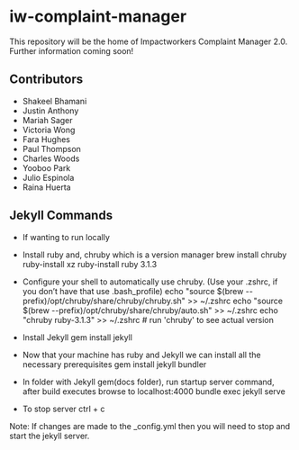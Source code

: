 # iw-complaint-manager

This repository will be the home of Impactworkers Complaint Manager 2.0. Further information coming soon!

## Contributors

- Shakeel Bhamani
- Justin Anthony
- Mariah Sager
- Victoria Wong
- Fara Hughes 
- Paul Thompson
- Charles Woods
- Yooboo Park
- Julio Espinola
- Raina Huerta

## Jekyll Commands

- If wanting to run locally
- Install ruby and, chruby which is a version manager
brew install chruby ruby-install xz
ruby-install ruby 3.1.3

- Configure your shell to automatically use chruby. (Use your .zshrc, if you don’t have that use .bash_profile)
echo "source $(brew --prefix)/opt/chruby/share/chruby/chruby.sh" >> ~/.zshrc
echo "source $(brew --prefix)/opt/chruby/share/chruby/auto.sh" >> ~/.zshrc
echo "chruby ruby-3.1.3" >> ~/.zshrc # run 'chruby' to see actual version

- Install Jekyll
gem install jekyll

- Now that your machine has ruby and Jekyll we can install all the necessary prerequisites 
gem install jekyll bundler

- In folder with Jekyll gem(docs folder), run startup server command, after build executes browse to localhost:4000
bundle exec jekyll serve

- To stop server
ctrl + c 

Note: If changes are made to the _config.yml then you will need to stop and start the jekyll server.